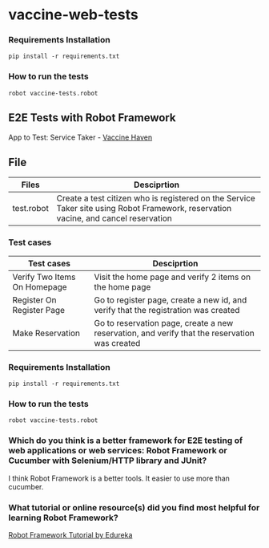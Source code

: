 # vaccine-web-tests
### Requirements Installation
```
pip install -r requirements.txt
```

### How to run the tests
```
robot vaccine-tests.robot
```
## E2E Tests with Robot Framework
App to Test: Service Taker - [Vaccine Haven](https://vaccine-haven.herokuapp.com/)

## File 
| Files                        | Desciprtion                                                                                                                                                                                                         |
|------------------------------|---------------------------------------------------------------------------------------------------------------------------------------------------------------------------------------------------------------------|
| test.robot               | Create a test citizen who is registered on the Service Taker site using Robot Framework, reservation vacine, and cancel reservation |
                                                                                                                                                                    

### Test cases
| Test cases                      | Desciprtion                                                                                                                        |
|---------------------------------|------------------------------------------------------------------------------------------------------------------------------------|
| Verify Two Items On Homepage | Visit the home page and verify 2 items on the home page                                                                            |
| Register On Register Page           | Go to register page, create a new id, and verify that the registration was created |
| Make Reservation              | Go to reservation page, create a new reservation, and verify that the reservation was created |  | Cancel Reservation | Cancel reservation and verify that the reservation was created |


### Requirements Installation
```
pip install -r requirements.txt
```

### How to run the tests
```
robot vaccine-tests.robot
```

### Which do you think is a better framework for E2E testing of web applications or web services: Robot Framework or Cucumber with Selenium/HTTP library and JUnit?
I think Robot Framework is a better tools. It easier to use more than cucumber.


### What tutorial or online resource(s) did you find most helpful for learning Robot Framework?

[Robot Framework Tutorial by Edureka](https://www.edureka.co/blog/robot-framework-tutorial/)    
